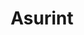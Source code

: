 ---
facebook: https://facebook.com/asurint1
linkedin: https://linkedin.com/company/348872
logohandle: asurint
sort: asurint
title: Asurint
twitter: https://x.com/VerifyEveryHire
website: https://asurint.com/
youtube: https://youtube.com/watch?v=NaO09TsT0n4
---